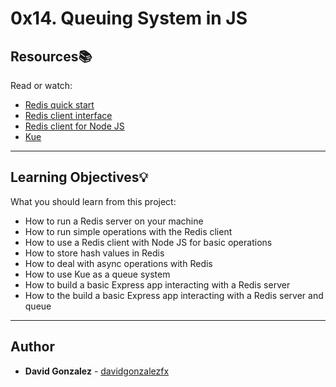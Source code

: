 # 0x14. Queuing System in JS

## Resources:books:

Read or watch:

- [Redis quick start](https://intranet.hbtn.io/rltoken/wArd5Cb6jgiokbEAsWW5oQ)
- [Redis client interface](https://intranet.hbtn.io/rltoken/hx2d-fVxyDsT-JYE3mkEPQ)
- [Redis client for Node JS](https://intranet.hbtn.io/rltoken/5ldAhXaXTLc3iTkuNR5OQw)
- [Kue](https://intranet.hbtn.io/rltoken/vgeSMzQrzUCM0NQZ2wq9oA)

---

## Learning Objectives:bulb:

What you should learn from this project:

- How to run a Redis server on your machine
- How to run simple operations with the Redis client
- How to use a Redis client with Node JS for basic operations
- How to store hash values in Redis
- How to deal with async operations with Redis
- How to use Kue as a queue system
- How to build a basic Express app interacting with a Redis server
- How to the build a basic Express app interacting with a Redis server and queue

---

## Author

- **David Gonzalez** - [davidgonzalezfx](https://github.com/davidgonzalezfx)
